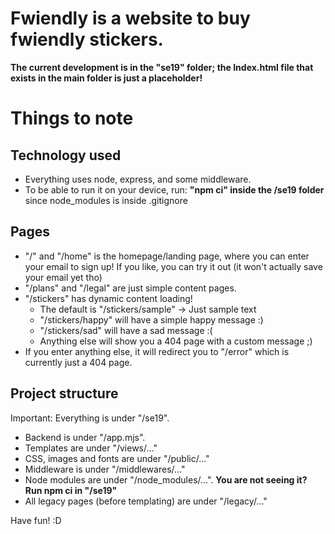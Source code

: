 
# Fwiendly is a website to buy fwiendly stickers.
**The current development is in the "se19" folder; the Index.html file that exists in the main folder is just a placeholder!**

# Things to note

## Technology used

- Everything uses node, express, and some middleware.
- To be able to run it on your device, run: **"npm ci" inside the /se19 folder** since node_modules is inside .gitignore

## Pages
- "/" and "/home" is the homepage/landing page, where you can enter your email to sign up! If you like, you can try it out (it won't actually save your email yet tho)
- "/plans" and "/legal" are just simple content pages.
- "/stickers" has dynamic content loading!
  - The default is "/stickers/sample" -> Just sample text
  - "/stickers/happy" will have a simple happy message :)
  - "/stickers/sad" will have a sad message :(
  - Anything else will show you a 404 page with a custom message ;)
- If you enter anything else, it will redirect you to "/error" which is currently just a 404 page.

## Project structure
Important: Everything is under "/se19".

- Backend is under "/app.mjs".
- Templates are under "/views/..."
- CSS, images and fonts are under "/public/..."
- Middleware is under "/middlewares/..."
- Node modules are under "/node_modules/...". **You are not seeing it? Run npm ci in "/se19"**
- All legacy pages (before templating) are under "/legacy/..."

Have fun! :D
